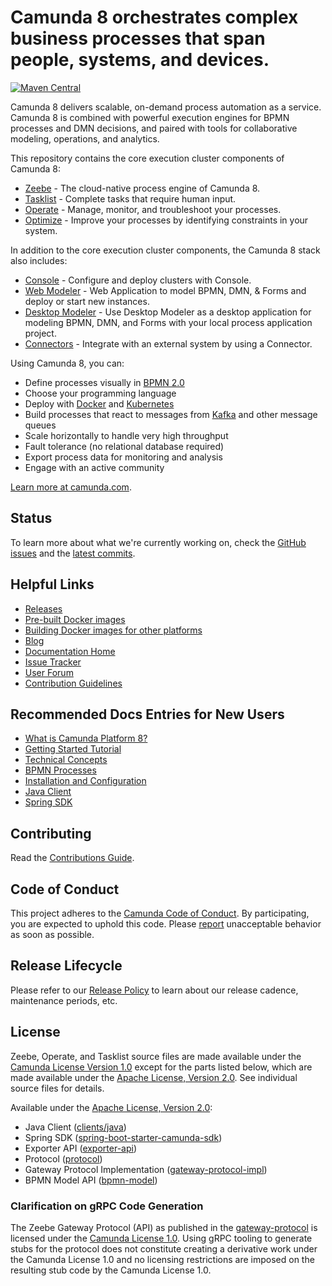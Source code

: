 # Camunda 8 orchestrates complex business processes that span people, systems, and devices.

[![Maven Central](https://maven-badges.herokuapp.com/maven-central/io.camunda.zeebe/camunda-zeebe/badge.svg)](https://maven-badges.herokuapp.com/maven-central/io.camunda.zeebe/camunda-zeebe)

Camunda 8 delivers scalable, on-demand process automation as a service. Camunda 8 is combined with powerful execution engines for BPMN processes and DMN decisions, and paired with tools for collaborative modeling, operations, and analytics.

This repository contains the core execution cluster components of Camunda 8:

* [Zeebe](https://docs.camunda.io/docs/components/zeebe/zeebe-overview/) - The cloud-native process engine of Camunda 8.
* [Tasklist](https://docs.camunda.io/docs/components/tasklist/introduction-to-tasklist/) - Complete tasks that require human input.
* [Operate](https://docs.camunda.io/docs/components/operate/operate-introduction/) - Manage, monitor, and troubleshoot your processes.
* [Optimize](https://docs.camunda.io/optimize/components/what-is-optimize/) - Improve your processes by identifying constraints in your system.

In addition to the core execution cluster components, the Camunda 8 stack also includes:
* [Console](https://docs.camunda.io/docs/components/console/introduction-to-console/) - Configure and deploy clusters with Console.
* [Web Modeler](https://docs.camunda.io/docs/components/modeler/about-modeler/) - Web Application to model BPMN, DMN, & Forms and deploy or start new instances.
* [Desktop Modeler](https://docs.camunda.io/docs/next/components/modeler/desktop-modeler/) - Use Desktop Modeler as a desktop application for modeling BPMN, DMN, and Forms with your local process application project.
* [Connectors](https://docs.camunda.io/docs/next/components/connectors/introduction-to-connectors/) - Integrate with an external system by using a Connector.

Using Camunda 8, you can:

* Define processes visually in [BPMN 2.0](https://www.omg.org/spec/BPMN/2.0.2/)
* Choose your programming language
* Deploy with [Docker](https://www.docker.com/) and [Kubernetes](https://kubernetes.io/)
* Build processes that react to messages from [Kafka](https://kafka.apache.org/) and other message queues
* Scale horizontally to handle very high throughput
* Fault tolerance (no relational database required)
* Export process data for monitoring and analysis
* Engage with an active community

[Learn more at camunda.com](https://camunda.com/platform/).

## Status

To learn more about what we're currently working on, check the [GitHub issues](https://github.com/camunda/camunda/issues?q=is%3Aissue+is%3Aopen+sort%3Aupdated-desc) and the [latest commits](https://github.com/camunda/camunda/commits/main).

## Helpful Links

* [Releases](https://github.com/camunda/camunda/releases)
* [Pre-built Docker images](https://hub.docker.com/r/camunda/zeebe/tags?page=1&ordering=last_updated)
* [Building Docker images for other platforms](/zeebe/docs/building_docker_images.md)
* [Blog](https://camunda.com/blog/category/process-automation-as-a-service/)
* [Documentation Home](https://docs.camunda.io)
* [Issue Tracker](https://github.com/camunda/camunda/issues)
* [User Forum](https://forum.camunda.io)
* [Contribution Guidelines](/CONTRIBUTING.md)

## Recommended Docs Entries for New Users

* [What is Camunda Platform 8?](https://docs.camunda.io/docs/components/concepts/what-is-camunda-platform-8/)
* [Getting Started Tutorial](https://docs.camunda.io/docs/guides/)
* [Technical Concepts](https://docs.camunda.io/docs/components/zeebe/technical-concepts/)
* [BPMN Processes](https://docs.camunda.io/docs/components/modeler/bpmn/bpmn-primer/)
* [Installation and Configuration](https://docs.camunda.io/docs/self-managed/zeebe-deployment/)
* [Java Client](https://docs.camunda.io/docs/apis-clients/java-client/)
* [Spring SDK](https://docs.camunda.io/docs/apis-tools/spring-zeebe-sdk/getting-started/)

## Contributing

Read the [Contributions Guide](/CONTRIBUTING.md).

## Code of Conduct

This project adheres to the [Camunda Code of Conduct](https://camunda.com/events/code-conduct/).
By participating, you are expected to uphold this code. Please [report](https://camunda.com/events/code-conduct/reporting-violations/)
unacceptable behavior as soon as possible.

## Release Lifecycle

Please refer to our [Release Policy](https://camunda.com/release-policy/) to learn about our release cadence, maintenance periods, etc.

## License

Zeebe, Operate, and Tasklist source files are made available under the
[Camunda License Version 1.0](/licenses/CAMUNDA-LICENSE-1.0.txt) except for the parts listed
below, which are made available under the [Apache License, Version
2.0](/licenses/APACHE-2.0.txt).  See individual source files for details.

Available under the [Apache License, Version 2.0](/licenses/APACHE-2.0.txt):
- Java Client ([clients/java](/clients/java))
- Spring SDK ([spring-boot-starter-camunda-sdk](/clients/spring-boot-starter-camunda-sdk))
- Exporter API ([exporter-api](/zeebe/exporter-api))
- Protocol ([protocol](/zeebe/protocol))
- Gateway Protocol Implementation ([gateway-protocol-impl](/zeebe/gateway-protocol-impl))
- BPMN Model API ([bpmn-model](/zeebe/bpmn-model))

### Clarification on gRPC Code Generation

The Zeebe Gateway Protocol (API) as published in the
[gateway-protocol](/zeebe/gateway-protocol/src/main/proto/gateway.proto) is licensed
under the [Camunda License 1.0](/licenses/CAMUNDA-LICENSE-1.0.txt). Using gRPC tooling to generate stubs for
the protocol does not constitute creating a derivative work under the Camunda License 1.0 and no licensing restrictions are imposed on the
resulting stub code by the Camunda License 1.0.
